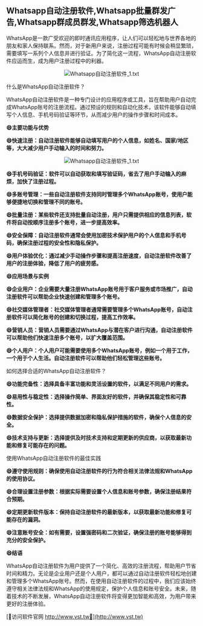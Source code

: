 ## **Whatsapp自动注册软件,Whatsapp批量群发广告,Whatsapp群成员群发,Whatsapp筛选机器人**

WhatsApp是一款广受欢迎的即时通讯应用程序，让人们可以轻松地与世界各地的朋友和家人保持联系。然而，对于新用户来说，注册过程可能有时候会稍显繁琐，需要填写一系列个人信息并进行验证。为了简化这一流程，WhatsApp自动注册软件应运而生，成为用户注册过程中的利器。

 <center><img src="https://vst.tw/MP4/tuiguang/png/3.png" alt="Whatsapp自动注册软件_1.txt"></center>

什么是WhatsApp自动注册软件？

WhatsApp自动注册软件是一种专门设计的应用程序或工具，旨在帮助用户自动完成WhatsApp账号的注册流程。通过预设的规则和自动化技术，该软件能够自动填写个人信息、手机号码验证等环节，从而减少用户的操作步骤和时间成本。

**😄主要功能与优势**

**😄快速注册：自动注册软件能够自动填写用户的个人信息，如姓名、国家/地区等，大大减少用户手动输入的时间和努力。**

 <center><img src="https://vst.tw/MP4/tuiguang/png/4.png" alt="Whatsapp自动注册软件_1.txt"></center>

**😄手机号码验证：软件可以自动获取和填写验证码，省去了用户手动输入的麻烦，加快了注册过程。**

**😄多账号管理：一些自动注册软件支持同时管理多个WhatsApp账号，使用户能够便捷地切换和管理不同的账号。**

**😄批量注册：某些软件还支持批量自动注册，用户只需提供相应的信息列表，软件将自动按顺序注册多个账号，进一步提高效率。**

**😄安全保障：自动注册软件通常会使用加密技术保护用户的个人信息和手机号码，确保注册过程的安全性和隐私保护。**

**😄用户体验优化：通过减少手动操作步骤和提高注册速度，自动注册软件改善了用户的注册体验，降低了用户的疲劳感。**

**😄应用场景与实例**

**😄企业用户：企业需要大量注册WhatsApp账号用于客户服务或市场推广，自动注册软件可以帮助企业快速创建和管理多个账号。**

**😄社交媒体管理者：社交媒体管理者通常需要管理多个WhatsApp账号，自动注册软件可以简化账号的创建和切换过程，提高工作效率。**

**😄营销人员：营销人员需要通过WhatsApp与潜在客户进行沟通，自动注册软件可以帮助他们快速注册多个账号，以扩大覆盖范围。**

**😄个人用户：个人用户可能需要使用多个WhatsApp账号，例如一个用于工作，一个用于个人生活。自动注册软件可以帮助他们轻松管理这些账号。**

如何选择合适的WhatsApp自动注册软件？

**😄功能完备性：选择具备丰富功能和灵活设置的软件，以满足不同用户的需求。**

**😄易用性与稳定性：选择操作简单、界面友好的软件，并确保其稳定性和可靠性。**

**😄数据安全保护：选择提供数据加密和隐私保护措施的软件，确保个人信息的安全。**

**😄技术支持与更新：选择提供及时技术支持和定期更新的供应商，以获取最新功能和修复可能存在的问题。**

使用WhatsApp自动注册软件的最佳实践

**😄遵守使用规则：确保使用自动注册软件的行为符合相关法律法规和WhatsApp的使用协议。**

**😄合理设置注册参数：根据实际需要设置个人信息和账号参数，确保注册结果符合预期。**

**😄定期更新软件版本：保持自动注册软件的最新版本，以获取最新功能和修复可能存在的漏洞。**

**😄注意账号安全：如有需要，设置强密码和二次验证，确保注册的账号能够得到充分的安全保护。**

**😄结语**

WhatsApp自动注册软件为用户提供了一个简化、高效的注册流程，帮助用户节省时间和精力。无论是企业用户还是个人用户，都可以通过自动注册软件轻松地创建和管理多个WhatsApp账号。然而，在使用自动注册软件的过程中，我们应该始终遵守相关法律法规和WhatsApp的使用规定，保护个人信息和账号安全。未来，随着技术的不断发展，WhatsApp自动注册软件将变得更加智能和高效，为用户带来更好的注册体验。


[👻访问软件官网 http://www.vst.tw👻](http://www.vst.tw)
